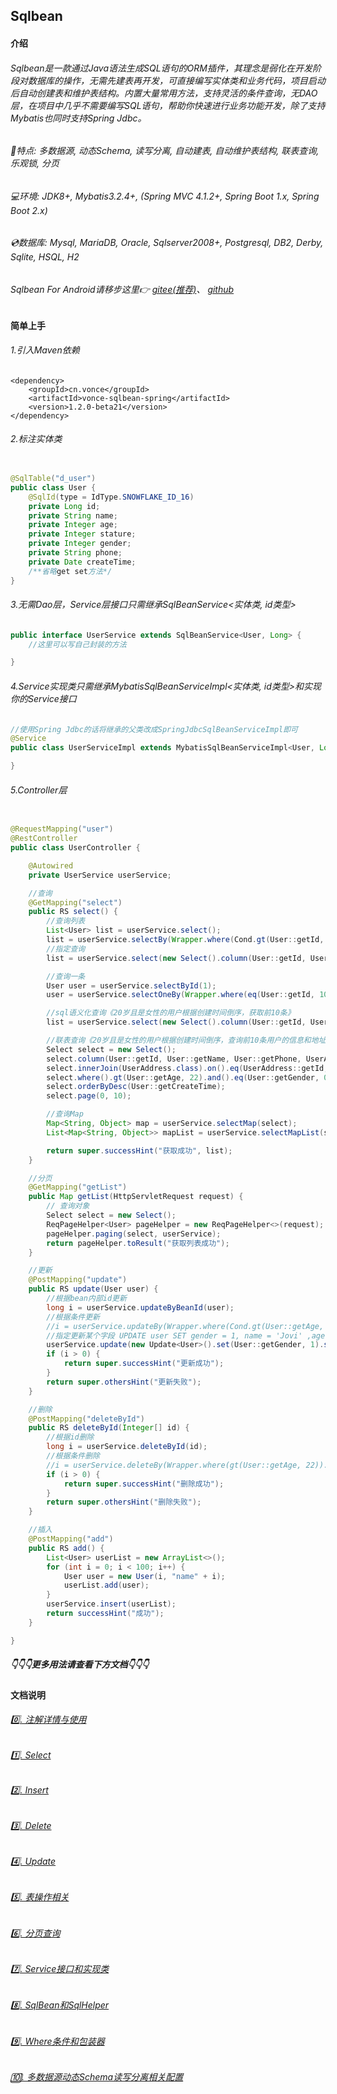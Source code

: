 ## Sqlbean

#### 介绍

###### Sqlbean是一款通过Java语法生成SQL语句的ORM插件，其理念是弱化在开发阶段对数据库的操作，无需先建表再开发，可直接编写实体类和业务代码，项目启动后自动创建表和维护表结构。内置大量常用方法，支持灵活的条件查询，无DAO层，在项目中几乎不需要编写SQL语句，帮助你快速进行业务功能开发，除了支持Mybatis也同时支持Spring Jdbc。

###### 🚀特点: 多数据源, 动态Schema, 读写分离, 自动建表, 自动维护表结构, 联表查询, 乐观锁, 分页

###### 💻环境: JDK8+, Mybatis3.2.4+, (Spring MVC 4.1.2+, Spring Boot 1.x, Spring Boot 2.x)

###### 💿数据库: Mysql, MariaDB, Oracle, Sqlserver2008+, Postgresql, DB2, Derby, Sqlite, HSQL, H2

###### Sqlbean For Android请移步这里👉 [gitee(推荐)](https://gitee.com/iJovi/vonce-sqlbean-android "vonce-sqlbean-android")、 [github](https://github.com/Jovilam77/vonce-sqlbean-android "vonce-sqlbean-android")

#### 简单上手

###### 1.引入Maven依赖

	<dependency>
		<groupId>cn.vonce</groupId>
		<artifactId>vonce-sqlbean-spring</artifactId>
		<version>1.2.0-beta21</version>
	</dependency>

###### 2.标注实体类

```java

@SqlTable("d_user")
public class User {
    @SqlId(type = IdType.SNOWFLAKE_ID_16)
    private Long id;
    private String name;
    private Integer age;
    private Integer stature;
    private Integer gender;
    private String phone;
    private Date createTime;
    /**省略get set方法*/
}
```

###### 3.无需Dao层，Service层接口只需继承SqlBeanService<实体类, id类型>

```java
public interface UserService extends SqlBeanService<User, Long> {
    //这里可以写自己封装的方法

}
```

###### 4.Service实现类只需继承MybatisSqlBeanServiceImpl<实体类, id类型>和实现你的Service接口

```java
//使用Spring Jdbc的话将继承的父类改成SpringJdbcSqlBeanServiceImpl即可
@Service
public class UserServiceImpl extends MybatisSqlBeanServiceImpl<User, Long> implements UserService {

}
```

###### 5.Controller层

```java

@RequestMapping("user")
@RestController
public class UserController {

    @Autowired
    private UserService userService;

    //查询
    @GetMapping("select")
    public RS select() {
        //查询列表
        List<User> list = userService.select();
        list = userService.selectBy(Wrapper.where(Cond.gt(User::getId, 10)).and(Cond.lt(User::getId, 20)));
        //指定查询
        list = userService.select(new Select().column(User::getId, User::getName, User::getPhone).where().gt(User::getId, 10));

        //查询一条
        User user = userService.selectById(1);
        user = userService.selectOneBy(Wrapper.where(eq(User::getId, 1001)));

        //sql语义化查询《20岁且是女性的用户根据创建时间倒序，获取前10条》
        list = userService.select(new Select().column(User::getId, User::getName, User::getPhone).where().eq(User::getAge, 22).and().eq(User::getGender, 0).back().orderByDesc(User::getCreateTime).page(0, 10));

        //联表查询《20岁且是女性的用户根据创建时间倒序，查询前10条用户的信息和地址》
        Select select = new Select();
        select.column(User::getId, User::getName, User::getPhone, UserAddress::getProvince, UserAddress::getCity, UserAddress::getArea, UserAddress::getDetails);
        select.innerJoin(UserAddress.class).on().eq(UserAddress::getId, User::getId);
        select.where().gt(User::getAge, 22).and().eq(User::getGender, 0);
        select.orderByDesc(User::getCreateTime);
        select.page(0, 10);

        //查询Map
        Map<String, Object> map = userService.selectMap(select);
        List<Map<String, Object>> mapList = userService.selectMapList(select);

        return super.successHint("获取成功", list);
    }

    //分页
    @GetMapping("getList")
    public Map getList(HttpServletRequest request) {
        // 查询对象
        Select select = new Select();
        ReqPageHelper<User> pageHelper = new ReqPageHelper<>(request);
        pageHelper.paging(select, userService);
        return pageHelper.toResult("获取列表成功");
    }

    //更新
    @PostMapping("update")
    public RS update(User user) {
        //根据bean内部id更新
        long i = userService.updateByBeanId(user);
        //根据条件更新
        //i = userService.updateBy(Wrapper.where(Cond.gt(User::getAge, 22)).and(Cond.eq(User::getGender, 1)));
        //指定更新某个字段 UPDATE user SET gender = 1, name = 'Jovi' ,age = age + 1 WHERE = id = 111
        userService.update(new Update<User>().set(User::getGender, 1).set(User::getName, "Jovi").setAdd(User::getAge, User::getAge, 1).where().eq(User::getId, 111).back());
        if (i > 0) {
            return super.successHint("更新成功");
        }
        return super.othersHint("更新失败");
    }

    //删除
    @PostMapping("deleteById")
    public RS deleteById(Integer[] id) {
        //根据id删除
        long i = userService.deleteById(id);
        //根据条件删除
        //i = userService.deleteBy(Wrapper.where(gt(User::getAge, 22)).and(eq(User::getGender, 1)));
        if (i > 0) {
            return super.successHint("删除成功");
        }
        return super.othersHint("删除失败");
    }

    //插入
    @PostMapping("add")
    public RS add() {
        List<User> userList = new ArrayList<>();
        for (int i = 0; i < 100; i++) {
            User user = new User(i, "name" + i);
            userList.add(user);
        }
        userService.insert(userList);
        return successHint("成功");
    }

}
```

##### 👇👇👇更多用法请查看下方文档👇👇👇

#### 文档说明

###### [0️⃣. 注解详情与使用](doc/Annotation.md "注解详情与使用")

###### [1️⃣. Select](doc/Select.md "Select")

###### [2️⃣. Insert](doc/Insert.md "Insert")

###### [3️⃣. Delete](doc/Delete.md "Delete")

###### [4️⃣. Update](doc/Update.md "Update")

###### [5️⃣. 表操作相关](doc/Table.md "表操作相关")

###### [6️⃣. 分页查询](doc/Paging.md "分页查询")

###### [7️⃣. Service接口和实现类](doc/Interface.md "Service接口和实现类")

###### [8️⃣. SqlBean和SqlHelper](doc/SqlHelper.md "SqlBean和SqlHelper")

###### [9️⃣. Where条件和包装器](doc/Where.md "Where条件和包装器")

###### [🔟. 多数据源动态Schema读写分离相关配置](doc/DataSourceConfig.md "多数据源动态Schema读写分离相关配置")
